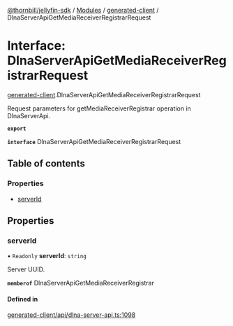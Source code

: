 [@thornbill/jellyfin-sdk](../README.md) / [Modules](../modules.md) / [generated-client](../modules/generated_client.md) / DlnaServerApiGetMediaReceiverRegistrarRequest

# Interface: DlnaServerApiGetMediaReceiverRegistrarRequest

[generated-client](../modules/generated_client.md).DlnaServerApiGetMediaReceiverRegistrarRequest

Request parameters for getMediaReceiverRegistrar operation in DlnaServerApi.

**`export`**

**`interface`** DlnaServerApiGetMediaReceiverRegistrarRequest

## Table of contents

### Properties

- [serverId](generated_client.DlnaServerApiGetMediaReceiverRegistrarRequest.md#serverid)

## Properties

### serverId

• `Readonly` **serverId**: `string`

Server UUID.

**`memberof`** DlnaServerApiGetMediaReceiverRegistrar

#### Defined in

[generated-client/api/dlna-server-api.ts:1098](https://github.com/thornbill/jellyfin-sdk-typescript/blob/b5d0506/src/generated-client/api/dlna-server-api.ts#L1098)
